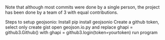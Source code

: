 Note that although most commits were done by a single person, the project has been done by a team of 3 with equal contributions.

Steps to setup geojsonio:
  Install pip install geojsonio
  Create a github token, select only create gist
  open geojson.io.py and replace ghapi = github3.Github() with ghapi = github3.login(token=yourtoken)
  run program